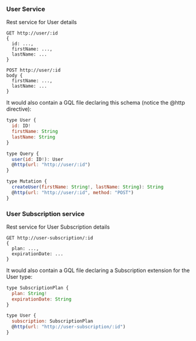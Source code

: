 ### User Service

Rest service for User details

```
GET http://user/:id
{
  id: ...,
  firstName: ...,
  lastName: ...
}

POST http://user/:id
body {
  firstName: ...,
  lastName: ...
}
```

It would also contain a GQL file declaring this schema (notice the @http directive):

```js
type User {
  id: ID!
  firstName: String
  lastName: String
}

type Query {
  user(id: ID!): User
  @http(url: "http://user/:id")
}

type Mutation {
  createUser(firstName: String!, lastName: String): String
  @http(url: "http://user/:id", method: "POST")
}
```

### User Subscription service

Rest service for User Subscription details

```
GET http://user-subscription/:id
{
  plan: ...,
  expirationDate: ...
}
```

It would also contain a GQL file declaring a Subscription extension for the User type:

```js
type SubscriptionPlan {
  plan: String!
  expirationDate: String
}

type User {
  subscription: SubscriptionPlan
  @http(url: "http://user-subscription/:id")
}
```

